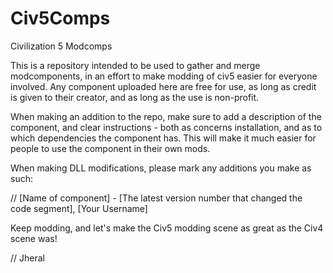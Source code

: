 Civ5Comps
=========

Civilization 5 Modcomps

This is a repository intended to be used to gather and merge modcomponents, in an effort to make modding of civ5 easier for everyone involved. Any component uploaded here are free for use, as long as credit is given to their creator, and as long as the use is non-profit.

When making an addition to the repo, make sure to add a description of the component, and clear instructions - both as concerns installation, and as to which dependencies the component has. This will make it much easier for people to use the component in their own mods.

When making DLL modifications, please mark any additions you make as such:

 // [Name of component] - [The latest version number that changed the code segment], [Your Username]
 

Keep modding, and let's make the Civ5 modding scene as great as the Civ4 scene was!

// Jheral
